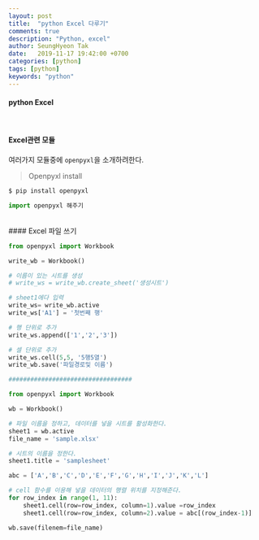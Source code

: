 ```yaml
---
layout: post
title:  "python Excel 다루기"
comments: true
description: "Python, excel"
author: SeungHyeon Tak
date:   2019-11-17 19:42:00 +0700
categories: [python]
tags: [python]
keywords: "python"
---
```

#### python Excel
<br>

#### Excel관련 모듈
여러가지 모듈중에 `openpyxl`을 소개하려한다. <br>

> Openpyxl install <br>

```python
$ pip install openpyxl

import openpyxl 해주기
```

<br>
#### Excel 파일 쓰기

```python
from openpyxl import Workbook

write_wb = Workbook()

# 이름이 있는 시트를 생성
# write_ws = write_wb.create_sheet('생성시트')

# sheet1에다 입력
write_ws= write_wb.active
write_ws['A1'] = '첫번째 행'

# 행 단위로 추가
write_ws.append(['1','2','3'])

# 셀 단위로 추가
write_ws.cell(5,5, '5행5열')
write_wb.save('파일경로및 이름')

##################################

from openpyxl import Workbook

wb = Workbook()

# 파일 이름을 정하고, 데이터를 넣을 시트를 활성화한다.
sheet1 = wb.active
file_name = 'sample.xlsx'

# 시트의 이름을 정한다.
sheet1.title = 'samplesheet'

abc = ['A','B','C','D','E','F','G','H','I','J','K','L']

# cell 함수를 이용해 넣을 데이터의 행렬 위치를 지정해준다.
for row_index in range(1, 11):
    sheet1.cell(row=row_index, column=1).value =row_index
    sheet1.cell(row=row_index, column=2).value = abc[(row_index-1)]

wb.save(filenem=file_name)
```

<br>
